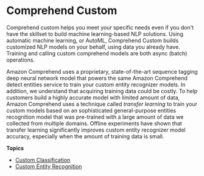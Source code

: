 # Comprehend Custom<a name="auto-ml"></a>

Comprehend custom helps you meet your specific needs even if you don't have the skillset to build machine learning\-based NLP solutions\. Using automatic machine learning, or AutoML, Comprehend Custom builds customized NLP models on your behalf, using data you already have\. Training and calling custom comprehend models are both async \(batch\) operations\. 

Amazon Comprehend uses a proprietary, state\-of\-the\-art sequence tagging deep neural network model that powers the same Amazon Comprehend detect entities service to train your custom entity recognizer models\. In addition, we understand that acquiring training data could be costly\. To help customers build a highly accurate model with limited amount of data, Amazon Comprehend uses a technique called *transfer learning* to train your custom models based on an sophisticated general\-purpose entities recognition model that was pre\-trained with a large amount of data we collected from multiple domains\. Offline experiments have shown that transfer learning significantly improves custom entity recognizer model accuracy, especially when the amount of training data is small\.

**Topics**
+ [Custom Classification](how-document-classification.md)
+ [Custom Entity Recognition](custom-entity-recognition.md)